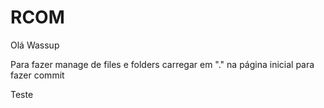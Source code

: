 # RCOM

Olá
Wassup

Para fazer manage de files e folders carregar em "." na página inicial para fazer commit

Teste
